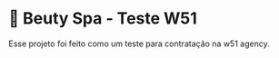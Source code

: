 # :nail_care: Beuty Spa - Teste W51
 Esse projeto foi feito como um teste para contratação na w51 agency.


